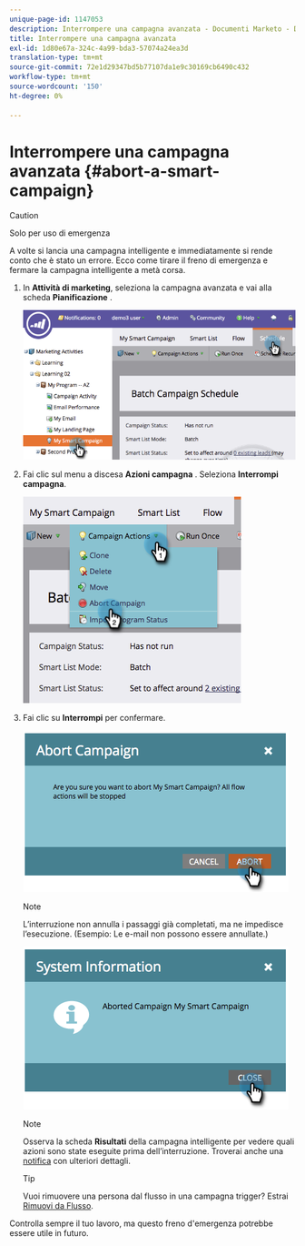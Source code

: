 ```yaml
---
unique-page-id: 1147053
description: Interrompere una campagna avanzata - Documenti Marketo - Documentazione del prodotto
title: Interrompere una campagna avanzata
exl-id: 1d80e67a-324c-4a99-bda3-57074a24ea3d
translation-type: tm+mt
source-git-commit: 72e1d29347bd5b77107da1e9c30169cb6490c432
workflow-type: tm+mt
source-wordcount: '150'
ht-degree: 0%

---
```


# Interrompere una campagna avanzata {#abort-a-smart-campaign}

>[!CAUTION]
>
>Solo per uso di emergenza

A volte si lancia una campagna intelligente e immediatamente si rende conto che è stato un errore. Ecco come tirare il freno di emergenza e fermare la campagna intelligente a metà corsa.

1. In **Attività di marketing**, seleziona la campagna avanzata e vai alla scheda **Pianificazione** .

   ![](assets/image2014-9-22-16-3a19-3a44.png)

1. Fai clic sul menu a discesa **Azioni campagna** . Seleziona **Interrompi campagna**.

   ![](assets/image2014-9-22-16-19-48.png)

1. Fai clic su **Interrompi** per confermare.

   ![](assets/image2014-9-22-16-3a19-3a57.png)

   >[!NOTE]
   >
   >L’interruzione non annulla i passaggi già completati, ma ne impedisce l’esecuzione. (Esempio: Le e-mail non possono essere annullate.)

   ![](assets/image2014-9-22-16-3a20-3a0.png)

   >[!NOTE]
   >
   >Osserva la scheda **Risultati** della campagna intelligente per vedere quali azioni sono state eseguite prima dell’interruzione. Troverai anche una [notifica](/help/marketo/product-docs/core-marketo-concepts/miscellaneous/understanding-notifications.md) con ulteriori dettagli.

   >[!TIP]
   >
   >Vuoi rimuovere una persona dal flusso in una campagna trigger? Estrai [Rimuovi da Flusso](/help/marketo/product-docs/core-marketo-concepts/smart-campaigns/flow-actions/remove-from-flow.md).

Controlla sempre il tuo lavoro, ma questo freno d&#39;emergenza potrebbe essere utile in futuro.
